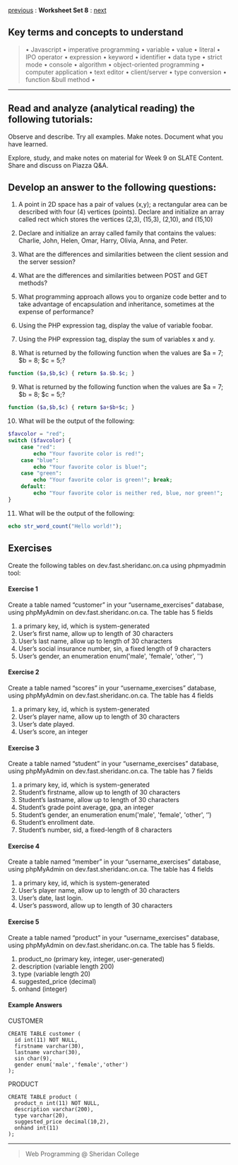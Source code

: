 [previous](set07.md) 
: **Worksheet Set 8**
: [next](set09.md)


## Key terms and concepts to understand
> &bull; Javascript  &bull; imperative programming  &bull; variable  &bull; value  &bull; literal  &bull; IPO operator &bull; expression  &bull; keyword  &bull; identifier  &bull;  data type &bull; strict mode  &bull; console  &bull;  algorithm  &bull; object-oriented programming  &bull; computer application  &bull;  text editor  &bull; client/server  &bull;  type conversion  &bull; function &bull method &bull;
> 
---



## Read and analyze (analytical reading) the following tutorials:
Observe and describe. Try all examples. Make notes. Document what you have learned.

Explore, study, and make notes on material for Week 9 on SLATE Content.
Share and discuss on Piazza Q&A.

## Develop an answer to the following questions:

1. A point in 2D space has a pair of values (x,y); a rectangular area can be described with four (4) vertices (points). Declare and initialize an array called rect which stores the vertices (2,3), (15,3), (2,10), and (15,10)

2. Declare and initialize an array called family that contains the values: Charlie, John, Helen, Omar, Harry, Olivia, Anna, and Peter.

3. What are the differences and similarities between the client session and the server session?

4. What are the differences and similarities between POST and GET methods?

5. What programming approach allows you to organize code better and to take advantage of encapsulation and inheritance, sometimes at the expense of performance?

6. Using the PHP expression tag, display the value of variable foobar.

7. Using the PHP expression tag, display the sum of variables x and y.

8. What is returned by the following function when the values are $a = 7; $b = 8; $c = 5;?

```php
function ($a,$b,$c) { return $a.$b.$c; }
```

9. What is returned by the following function when the values are $a = 7; $b = 8; $c = 5;?
```php
function ($a,$b,$c) { return $a+$b+$c; }
```

10. What will be the output of the following:
```php
$favcolor = "red";
switch ($favcolor) {
    case "red":
        echo "Your favorite color is red!";
    case "blue":
        echo "Your favorite color is blue!";
    case "green":
        echo "Your favorite color is green!"; break;
    default:
        echo "Your favorite color is neither red, blue, nor green!";
}
```

11. What will be the output of the following:

```php
echo str_word_count("Hello world!"); 
```


## Exercises
Create the following tables on dev.fast.sheridanc.on.ca using phpmyadmin tool:

#### Exercise 1
Create a table named “customer” in your “username_exercises” database, using phpMyAdmin on dev.fast.sheridanc.on.ca.  The table has 5 fields

1. a primary key, id, which is system-generated
2. User’s first name, allow up to length of 30 characters
3. User’s last name, allow up to length of 30 characters
4. User’s social insurance number, sin, a fixed length of 9 characters
5. User’s gender, an enumeration  enum('male', 'female', 'other', '') 


#### Exercise 2
Create a table named “scores” in your “username_exercises” database, using phpMyAdmin on dev.fast.sheridanc.on.ca.  The table has 4 fields

1. a primary key, id, which is system-generated
2. User’s player name, allow up to length of 30 characters
3. User’s date played.
4. User’s score, an integer

#### Exercise 3
Create a table named “student” in your “username_exercises” database, using phpMyAdmin on dev.fast.sheridanc.on.ca.  The table has 7 fields

1. a primary key, id, which is system-generated
2. Student’s firstname, allow up to length of 30 characters
3. Student’s lastname, allow up to length of 30 characters
4. Student’s grade point average, gpa, an integer
5. Student’s gender, an enumeration  enum('male', 'female', 'other', ‘’) 
6. Student’s enrollment date.
7. Student’s number, sid, a fixed-length of 8 characters

#### Exercise 4
Create a table named “member” in your “username_exercises” database, using phpMyAdmin on dev.fast.sheridanc.on.ca.  The table has 4 fields

1. a primary key, id, which is system-generated
2. User’s player name, allow up to length of 30 characters
3. User’s date, last login.
4. User’s password, allow up to length of 30 characters


#### Exercise 5
Create a table named “product” in your “username_exercises” database, using phpMyAdmin on dev.fast.sheridanc.on.ca.  The table has 5 fields.

1. product_no (primary key, integer, user-generated)
2. description (variable length 200)
3. type (variable length 20)
4. suggested_price (decimal)
5. onhand (integer)

#### Example Answers

CUSTOMER

```
CREATE TABLE customer (
  id int(11) NOT NULL,
  firstname varchar(30),
  lastname varchar(30),
  sin char(9),
  gender enum('male','female','other')
);
```

PRODUCT

```
CREATE TABLE product (
  product_n int(11) NOT NULL,
  description varchar(200),
  type varchar(20),
  suggested_price decimal(10,2),
  onhand int(11)
);
```
 
---

> Web Programming @ Sheridan College


